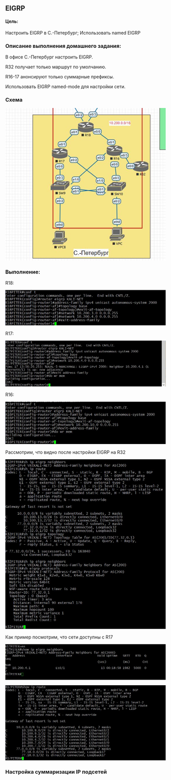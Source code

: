 ## EIGRP

#### Цель:
Настроить EIGRP в С.-Петербург; Использовать named EIGRP


### Описание выполнения домашнего задания:
 В офисе С.-Петербург настроить EIGRP.

R32 получает только маршрут по умолчанию.

R16-17 анонсируют только суммарные префиксы.

Использовать EIGRP named-mode для настройки сети.

### Схема

![alt text](https://github.com/Eliminir/OTUS-LABS-PROF/blob/main/LAB8/1.JPG)


### Выполнение:

R18:

![alt text](https://github.com/Eliminir/OTUS-LABS-PROF/blob/main/LAB8/2.JPG)

R17:

![alt text](https://github.com/Eliminir/OTUS-LABS-PROF/blob/main/LAB8/3.JPG)

R16:

![alt text](https://github.com/Eliminir/OTUS-LABS-PROF/blob/main/LAB8/4.JPG)

Рассмотрим, что видно после настройки EIGRP на R32

![alt text](https://github.com/Eliminir/OTUS-LABS-PROF/blob/main/LAB8/5.JPG)

Как пример посмотрим, что сети доступны с R17

![alt text](https://github.com/Eliminir/OTUS-LABS-PROF/blob/main/LAB8/6.JPG)

![alt text](https://github.com/Eliminir/OTUS-LABS-PROF/blob/main/LAB8/7.JPG)

### Настройка суммаризации IP подсетей










